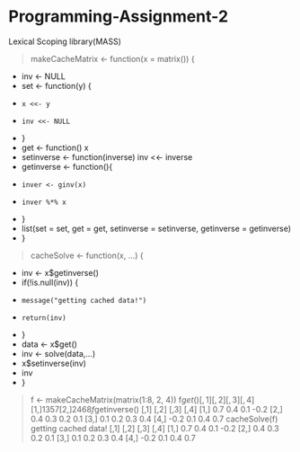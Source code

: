 # Programming-Assignment-2
Lexical Scoping
library(MASS)
> makeCacheMatrix <- function(x = matrix()) {
+   inv <- NULL
+   set <- function(y) {
+     x <<- y
+     inv <<- NULL
+   }
+   get <- function() x
+   setinverse <- function(inverse) inv <<- inverse
+   getinverse <- function(){
+     inver <- ginv(x)
+     inver %*% x
+   }
+   list(set = set, get = get, setinverse = setinverse, getinverse = getinverse)
+ }
> 
> cacheSolve <- function(x, ...) {
+   inv <- x$getinverse()
+   if(!is.null(inv)) {
+     message("getting cached data!")
+     return(inv)
+   }
+   data <- x$get()
+   inv <- solve(data,...)
+   x$setinverse(inv)
+   inv
+ }
> 
> f <- makeCacheMatrix(matrix(1:8, 2, 4))
> f$get()
     [,1] [,2] [,3] [,4]
[1,]    1    3    5    7
[2,]    2    4    6    8
> f$getinverse()
     [,1] [,2] [,3] [,4]
[1,]  0.7  0.4  0.1 -0.2
[2,]  0.4  0.3  0.2  0.1
[3,]  0.1  0.2  0.3  0.4
[4,] -0.2  0.1  0.4  0.7
> cacheSolve(f)
getting cached data!
     [,1] [,2] [,3] [,4]
[1,]  0.7  0.4  0.1 -0.2
[2,]  0.4  0.3  0.2  0.1
[3,]  0.1  0.2  0.3  0.4
[4,] -0.2  0.1  0.4  0.7
